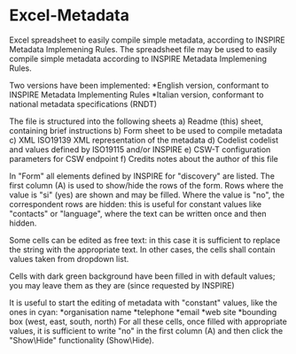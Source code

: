 # Excel-Metadata
Excel spreadsheet to easily compile simple metadata, according to INSPIRE Metadata Implemening Rules.
The spreadsheet file may be used to easily compile simple metadata according to INSPIRE Metadata Implemening Rules.

Two versions have been implemented:
*English version, conformant to INSPIRE Metadata Implementing Rules
*Italian version, conformant to national metadata specifications (RNDT)

The file is structured into the following sheets
a) Readme 	(this) sheet, containing brief instructions
b) Form	sheet to be used to compile metadata
c) XML	ISO19139 XML representation of the metadata
d) Codelist	codelist and values defined by ISO19115 and/or INSPIRE
e) CSW-T	configuration parameters for CSW endpoint
f) Credits	notes about the author of this file

In "Form" all elements defined by INSPIRE for "discovery" are listed.
The first column (A) is used to show/hide the rows of the form.
Rows where the value is "si" (yes) are shown and may be filled.
Where the value is "no", the correspondent rows are hidden: this is useful for constant values like "contacts" or "language", where the text can be written once and then hidden.

Some cells can be edited as free text: in this case it is sufficient to replace the string with the appropriate text.
In other cases, the cells shall contain values taken from dropdown list.

Cells with dark green background have been filled in with default values; you may leave them as they are (since requested by INSPIRE)

It is useful to start the editing of metadata with "constant" values, like the ones in cyan:
*organisation name
*telephone
*email
*web site
*bounding box (west, east, south, north)
For all these cells, once filled with appropriate values, it is sufficient to write "no" in the first column (A) and then click the "Show\Hide" functionality (Show\Hide).
